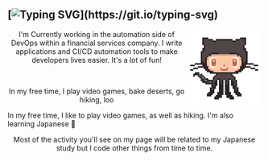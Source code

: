 ## [![Typing SVG](https://readme-typing-svg.demolab.com?font=Fira+Code&weight=600&size=30&duration=3000&pause=1000&color=000000&repeat=false&random=false&width=435&lines=Hey+there%2C+I'm+Tyler!)](https://git.io/typing-svg)

<img align="right" src="assets/gifs/octocat.gif" width="150">

<p align="center"> I'm Currently working in the automation side of DevOps within a financial services company. I write applications and CI/CD automation tools to make developers lives easier. It's a lot of fun!</p>

<br />

<p align="center"> In my free time, I play video games, bake deserts, go hiking, loo

In my free time, I like to play video games, as well as hiking. I'm also learning Japanese 🗻</p>

<p align="center"> Most of the activity you'll see on my page will be related to my Japanese study but I code other things from time to time. </p>

